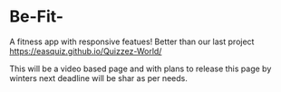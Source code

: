 # Be-Fit-
A fitness app with responsive featues! Better than our last project https://easquiz.github.io/Quizzez-World/

This will be a video based page and with plans to release this page by winters next deadline will be shar as per needs.
